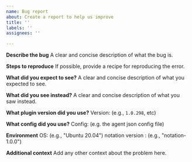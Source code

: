 ```yaml
---
name: Bug report
about: Create a report to help us improve
title: ''
labels: ''
assignees: ''

---
```


<!--
For urgent operational issues, please contact AWS Support directly.
https://aws.amazon.com/premiumsupport/

For potential security issues, please do not post it in the Issues.
Instead, please follow the instructions https://aws.amazon.com/security/vulnerability-reporting/ or email AWS security directly at aws-security@amazon.com.

Please provide the following information:
-->

**Describe the bug**
A clear and concise description of what the bug is.

**Steps to reproduce**
If possible, provide a recipe for reproducing the error.

**What did you expect to see?**
A clear and concise description of what you expected to see.

**What did you see instead?**
A clear and concise description of what you saw instead.

**What plugin version did you use?**
Version: (e.g., `1.0.298`, etc)

**What config did you use?**
Config: (e.g. the agent json config file)

**Environment**
OS: (e.g., "Ubuntu 20.04")
notation version : (e.g., "notation-1.0.0")

**Additional context**
Add any other context about the problem here.